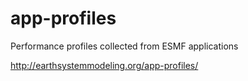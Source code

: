 # app-profiles
Performance profiles collected from ESMF applications

http://earthsystemmodeling.org/app-profiles/
